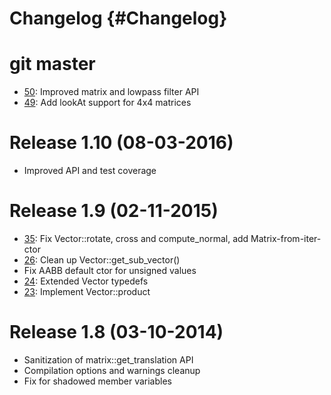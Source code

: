 # Changelog {#Changelog}

# git master

* [50](https://github.com/Eyescale/vmmlib/pull/50):
  Improved matrix and lowpass filter API
* [49](https://github.com/Eyescale/vmmlib/pull/49):
  Add lookAt support for 4x4 matrices

# Release 1.10 (08-03-2016)

* Improved API and test coverage

# Release 1.9 (02-11-2015)

* [35](https://github.com/Eyescale/vmmlib/pull/35):
  Fix Vector::rotate, cross and compute_normal, add Matrix-from-iter-ctor
* [26](https://github.com/Eyescale/vmmlib/pull/26):
  Clean up Vector::get_sub_vector()
* Fix AABB default ctor for unsigned values
* [24](https://github.com/Eyescale/vmmlib/pull/24):
  Extended Vector typedefs
* [23](https://github.com/Eyescale/vmmlib/pull/23):
  Implement Vector::product

# Release 1.8 (03-10-2014)

* Sanitization of matrix::get_translation API
* Compilation options and warnings cleanup
* Fix for shadowed member variables
